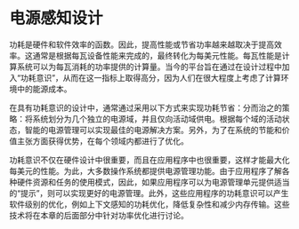 # 电源感知设计

功耗是硬件和软件效率的函数。因此，提高性能或节省功率越来越取决于提高效率。这通常是根据每瓦设备性能来完成的，最终转化为每美元性能。每瓦性能是计算系统可以为每瓦消耗的功率提供的计算量。当今的平台旨在通过在设计过程中加入“功耗意识”，从而在这一指标上取得高分，因为人们在很大程度上考虑了计算环境中的能源成本。

在具有功耗意识的设计中，通常通过采用以下方式来实现功耗节省：分而治之的策略：将系统划分为几个独立的电源域，并且仅向活动域供电。根据每个域的活动状态，智能的电源管理可以实现最佳的电源解决方案。另外，为了在系统的节能和价值主张方面获得优势，在每个领域内都进行了优化。

功耗意识不仅在硬件设计中很重要，而且在应用程序中也很重要，这样才能最大化每美元的性能。为此，大多数操作系统都提供电源管理功能。由于应用程序了解各种硬件资源和任务的使用模式，因此，如果应用程序可以为电源管理单元提供适当的“提示”，则可以实现更好的电源管理。此外，这些应用程序的功耗意识可以产生软件级别的优化，例如上下文感知的功耗优化，降低复杂性和减少内存传输。这些技术将在本章的后面部分中针对功率优化进行讨论。